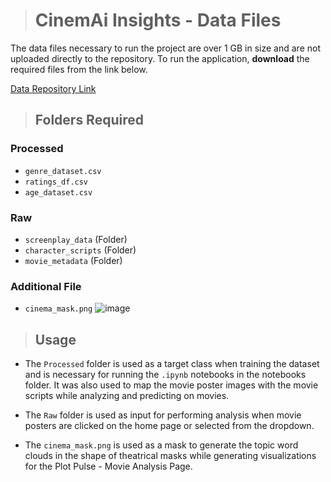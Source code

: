 > # CinemAi Insights - Data Files

The data files necessary to run the project are over 1 GB in size and are not uploaded directly to the repository. To run the application, **download** the required files from the link below.

[Data Repository Link](https://1drv.ms/f/s!AqM-iZWYLD9iiMEoNeS-IOfAYnDz4Q?e=PvThzu)

> ## Folders Required

### Processed
- `genre_dataset.csv`
- `ratings_df.csv`
- `age_dataset.csv`

### Raw
- `screenplay_data` (Folder)
- `character_scripts` (Folder)
- `movie_metadata` (Folder)

### Additional File
- `cinema_mask.png`
![image](https://github.com/shreyansh-2003/CinemAI.Insights-Movie_Script_Analyser/assets/105413094/99d5e066-c3cf-48d9-bd06-c4829f48eceb)


> ## Usage

- The `Processed` folder is used as a target class when training the dataset and is necessary for running the `.ipynb` notebooks in the notebooks folder. It was also used to map the movie poster images with the movie scripts while analyzing and predicting on movies.
  
- The `Raw` folder is used as input for performing analysis when movie posters are clicked on the home page or selected from the dropdown.

- The `cinema_mask.png` is used as a mask to generate the topic word clouds in the shape of theatrical masks while generating visualizations for the Plot Pulse - Movie Analysis Page.
